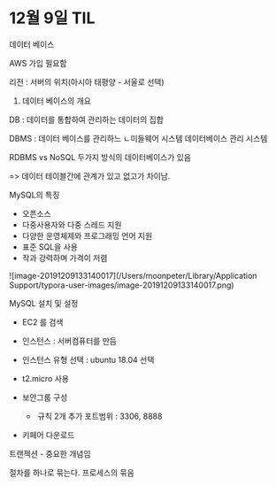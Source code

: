 # 	12월 9일 TIL

데이터 베이스

AWS 가입 필요함

리전 : 서버의 위치(아시아 태평양 - 서울로 선택)



1. 데이터 베이스의 개요

DB : 데이터를 통합하여 관리하는 데이터의 집합

DBMS : 데이터 베이스를 관리하느 ㄴ미들웨어 시스템 데이터베이스 관리 시스템

RDBMS vs NoSQL 두가지 방식의 데이터베이스가 있음

 => 데이터 테이블간에 관계가 있고 없고가 차이남. 



MySQL의 특징

- 오픈소스
- 다중사용자와 다중 스레드 지원
- 다양한 운영체제와 프로그래밍 언어 지원
- 표준 SQL을 사용
- 작과 강력하며 가격이 저렴



![image-20191209133140017](/Users/moonpeter/Library/Application Support/typora-user-images/image-20191209133140017.png)



MySQL 설치 및 설정

- EC2 를 검색

- 인스턴스 : 서버컴퓨터를 만듬
- 인스턴스 유형 선택 : ubuntu 18.04 선택
- t2.micro 사용
- 보안그룹 구성
  - ​	규칙 2개 추가 포트범위 : 3306, 8888
- 키페어 다운로드





트랜젝션 - 중요한 개념임

절차를 하나로 묶는다. 프로세스의 묶음